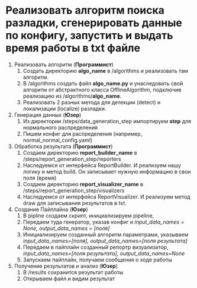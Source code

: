# Реализовать алгоритм поиска разладки, сгенерировать данные по конфигу, запустить и выдать время работы в txt файле

1. Реализовать алгоритм (**Программист**)
    1. Создать директорию **algo_name** в /algorithms и реализовать там алгоритм.
    2. В /algorithms создать файл **algo_name.py** и унаследовать свой алгоритм от абстрактного класса OfflineAlgorithm, подключив реализацию из /algorithms/**algo_name**.
    3. Реализовать 2 разных метода для детекции (detect) и локализации (localize) разладки.
2. Генерация данных (**Юзер**)
    1. Из директории /steps/data_generation_step импортируем **step** для нормального распределения
    2. Пишем конфиг для распределения (например, normal_normal_config.yaml)
3. Обработка результата (**Программист**)
    1. Создаем директорию **report_builder_name** в /steps/report_generation_step/reporters
    2. Наследуемся от интерфейса ReportBuilder. И реализуем нашу логику и метод build. Он записывает нужную информацию в свои поля (время)
    3. Создаем директорию **report_visualizer_name** в /steps/report_generation_step/visualizers
    4. Наследуемся от интерфейса ReportVisualizer. И реализуем метод draw для записывания результатов в txt.
4. Создание Пайплайна (**Юзер**)
    1. В pipline создаем скрипт, инициализируем pipeline, 
    2. Передаем туда генератор, указав конфиг и _input_data_names = None, output_data_names = [поля]_
    3. Инициализируем созданный алгоритм параметрами, указываем _input_data_names=[поля], output_data_names=[поля результата]_
    4. Передаем в пайплайн созданный репортр визуализатор, _input_data_names=[поля результата], output_data_names=None_
    5. Запускаем пайплайн, получаем сообщения о ходе работы
5. Получение результатов и анализ (**Юзер**)
    1. В /results сохранится результат работы
    2. Открываем файл и видим результат
